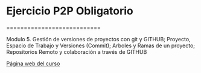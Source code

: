 # Ejercicio P2P Obligatorio
===========================

Modulo 5. Gestión de versiones de proyectos con git y GITHUB; Proyecto, Espacio de Trabajo y Versiones (Commit); Arboles y Ramas de un proyecto; Repositorios Remoto y colaboración a través de GITHUB

[Página web del curso](https://www.miriadax.net/web/javascript-node-js)